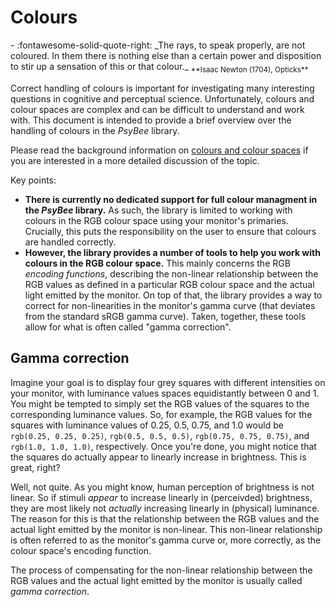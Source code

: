 # Colours
<div class="grid cards" markdown>
- :fontawesome-solid-quote-right: _The rays, to speak properly, are not coloured. In them there is nothing else than a certain power and disposition to stir up a sensation of this or that colour._  
<sub>**Isaac Newton (1704), Opticks**</sub>
</div>


Correct handling of colours is important for investigating many interesting questions in cognitive and perceptual science. Unfortunately, colours and colour spaces are complex and can be difficult to understand and work with. This document is intended to provide a brief overview over the handling of colours in the *PsyBee* library. 

Please read the background information on [colours and colour spaces](./colours-and-colour-spaces.md) if you are interested in a more detailed discussion of the topic.

Key points:

- __There is currently no dedicated support for full colour managment in the *PsyBee* library.__
  As such, the library is limited to working with colours in the RGB colour space using your monitor's primaries. Crucially, this puts the responsibility on the user to ensure that colours are handled correctly.
- __However, the library provides a number of tools to help you work with colours in the RGB colour space.__
  This mainly concerns the RGB *encoding functions*, describing the non-linear relationship between the RGB values as defined in a particular RGB colour space and the actual light emitted by the monitor. On top of that, the library provides a way to correct for non-linearities in the monitor's gamma curve (that deviates from the standard sRGB gamma curve). Taken, together, these tools allow for what is often called "gamma correction".

## Gamma correction

Imagine your goal is to display four grey squares with different intensities on your monitor, with luminance values spaces equidistantly between 0 and 1. You might be tempted to simply set the RGB values of the squares to the corresponding luminance values. So, for example, the RGB values for the squares with luminance values of 0.25, 0.5, 0.75, and 1.0 would be `rgb(0.25, 0.25, 0.25)`, `rgb(0.5, 0.5, 0.5)`, `rgb(0.75, 0.75, 0.75)`, and `rgb(1.0, 1.0, 1.0)`, respectively. Once you're done, you might notice that the squares do actually appear to linearly increase in brightness. This is great, right?

Well, not quite. As you might know, human perception of brightness is not linear. So if stimuli *appear* to increase linearly in (perceivded) brightness, they are most likely not *actually* increasing linearly in (physical) luminance. The reason for this is that the relationship between the RGB values and the actual light emitted by the monitor is non-linear. This non-linear relationship is often referred to as the monitor's gamma curve or, more correctly, as the colour space's encoding function.

The process of compensating for the non-linear relationship between the RGB values and the actual light emitted by the monitor is usually called *gamma correction*. 